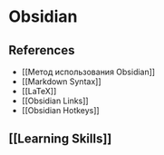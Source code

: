 # Obsidian
## References
- [[Метод использования Obsidian]]
- [[Markdown Syntax]]
- [[LaTeX]]
- [[Obsidian Links]]
- [[Obsidian Hotkeys]]
## [[Learning Skills]]



